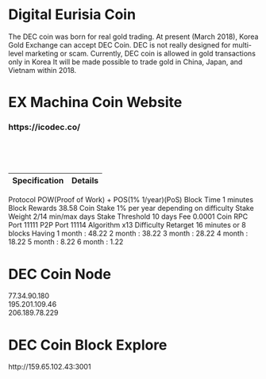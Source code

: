 <h1>Digital Eurisia Coin</h1>


The DEC coin was born for real gold trading. At present (March 2018), Korea Gold Exchange can accept DEC Coin.
DEC is not really designed for multi-level marketing or scam.
Currently, DEC coin is allowed in gold transactions only in Korea
It will be made possible to trade gold in China, Japan, and Vietnam within 2018.





<h1>EX Machina Coin Website</h1>

<h3>https://icodec.co/</h3>

<Br><Br><Br>
  



| Specification  | Details |
| ------------- | ------------- |
Protocol   POW(Proof of Work) + POS(1% 1/year)(PoS)
Block Time   1 minutes
Block Rewards   38.58 Coin
Stake   1% per year depending on difficulty
Stake Weight   2/14 min/max days
Stake Threshold   10 days
Fee   0.0001 Coin
RPC Port   11111
P2P Port   11114
Algorithm   x13
Difficulty Retarget   16 minutes or 8 blocks
Having   1 month : 48.22
2 month : 38.22
3 month : 28.22
4 month : 18.22
5 month : 8.22
6 month : 1.22


<h1>DEC Coin Node</h1>
77.34.90.180<Br>
195.201.109.46<Br>
206.189.78.229<Br>


<h1>DEC Coin Block Explore</h1>
http://159.65.102.43:3001

